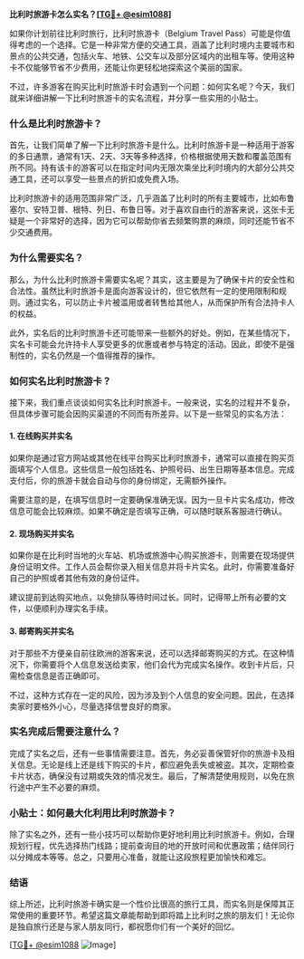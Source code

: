 **比利时旅游卡怎么实名？[[TG💪+ @esim1088](https://t.me/s/esim1088)]**

如果你计划前往比利时旅行，比利时旅游卡（Belgium Travel Pass）可能是你值得考虑的一个选择。它是一种非常方便的交通工具，涵盖了比利时境内主要城市和景点的公共交通，包括火车、地铁、公交车以及部分区域内的出租车等。使用这种卡不仅能够节省不少费用，还能让你更轻松地探索这个美丽的国家。

不过，许多游客在购买比利时旅游卡时会遇到一个问题：如何实名呢？今天，我们就来详细讲解一下比利时旅游卡的实名流程，并分享一些实用的小贴士。

### 什么是比利时旅游卡？

首先，让我们简单了解一下比利时旅游卡是什么。比利时旅游卡是一种适用于游客的多日通票，通常有1天、2天、3天等多种选择，价格根据使用天数和覆盖范围有所不同。持有该卡的游客可以在指定时间内无限次乘坐比利时境内的大部分公共交通工具，还可以享受一些景点的折扣或免费入场。

比利时旅游卡的适用范围非常广泛，几乎涵盖了比利时的所有主要城市，比如布鲁塞尔、安特卫普、根特、列日、布鲁日等。对于喜欢自由行的游客来说，这张卡无疑是一个非常好的选择，因为它可以帮助你省去频繁购票的麻烦，同时还能节省不少交通费用。

### 为什么需要实名？

那么，为什么比利时旅游卡需要实名呢？其实，这主要是为了确保卡片的安全性和合法性。虽然比利时旅游卡是面向游客设计的，但它依然有一定的使用限制和规则。通过实名，可以防止卡片被滥用或者转售给其他人，从而保护所有合法持卡人的权益。

此外，实名后的比利时旅游卡还可能带来一些额外的好处。例如，在某些情况下，实名卡可能会允许持卡人享受更多的优惠或者参与特定的活动。因此，即使不是强制性的，实名仍然是一个值得推荐的操作。

### 如何实名比利时旅游卡？

接下来，我们重点谈谈如何实名比利时旅游卡。一般来说，实名的过程并不复杂，但具体步骤可能会因购买渠道的不同而有所差异。以下是一些常见的实名方法：

#### 1. 在线购买并实名

如果你是通过官方网站或其他在线平台购买比利时旅游卡，通常可以直接在购买页面填写个人信息。这些信息一般包括姓名、护照号码、出生日期等基本信息。完成支付后，你的旅游卡就会自动与你的身份绑定，无需额外操作。

需要注意的是，在填写信息时一定要确保准确无误。因为一旦卡片实名成功，修改信息可能会比较麻烦。如果不确定是否填写正确，可以随时联系客服进行确认。

#### 2. 现场购买并实名

如果你是在比利时当地的火车站、机场或旅游中心购买旅游卡，则需要在现场提供身份证明文件。工作人员会帮你录入相关信息并将卡片实名。此时，你需要准备好自己的护照或者其他有效的身份证件。

建议提前到达购买地点，以免排队等待时间过长。同时，记得带上所有必要的文件，以便顺利办理实名手续。

#### 3. 邮寄购买并实名

对于那些不方便亲自前往欧洲的游客来说，还可以选择邮寄购买的方式。在这种情况下，你需要将个人信息发送给卖家，他们会代为完成实名操作。收到卡片后，只需检查信息是否正确即可。

不过，这种方式存在一定的风险，因为涉及到个人信息的安全问题。因此，在选择卖家时要格外小心，尽量选择信誉良好的商家。

### 实名完成后需要注意什么？

完成了实名之后，还有一些事情需要注意。首先，务必妥善保管好你的旅游卡及相关信息。无论是线上还是线下购买的卡片，都应避免丢失或被盗。其次，定期检查卡片状态，确保没有过期或失效的情况发生。最后，了解清楚使用规则，以免在旅行途中产生不必要的麻烦。

### 小贴士：如何最大化利用比利时旅游卡？

除了实名之外，还有一些小技巧可以帮助你更好地利用比利时旅游卡。例如，合理规划行程，优先选择热门线路；提前查询目的地的开放时间和优惠政策；结伴同行以分摊成本等等。总之，只要用心准备，就能让这段旅程更加愉快和难忘。

### 结语

综上所述，比利时旅游卡确实是一个性价比很高的旅行工具，而实名则是保障其正常使用的重要环节。希望这篇文章能帮助到即将踏上比利时之旅的朋友们！无论你是独自旅行还是与家人朋友同行，都祝愿你们有一个美好的回忆。

[[TG💪+ @esim1088](https://t.me/s/esim1088) ![Image](https://i.postimg.cc/4NQfJmqS/Snipaste-2025-05-13-00-14-12.png)]